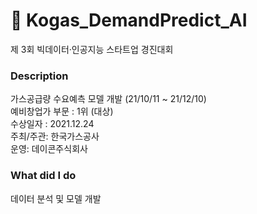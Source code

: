 # 🔌 Kogas_DemandPredict_AI

제 3회 빅데이터·인공지능 스타트업 경진대회

### Description

가스공급량 수요예측 모델 개발 (21/10/11 ~ 21/12/10)<br/>
예비창업가 부문 : 1위 (대상)<br/>
수상일자 : 2021.12.24<br/>
주최/주관: 한국가스공사<br/>
운영: 데이콘주식회사


### What did I do

데이터 분석 및 모델 개발 

